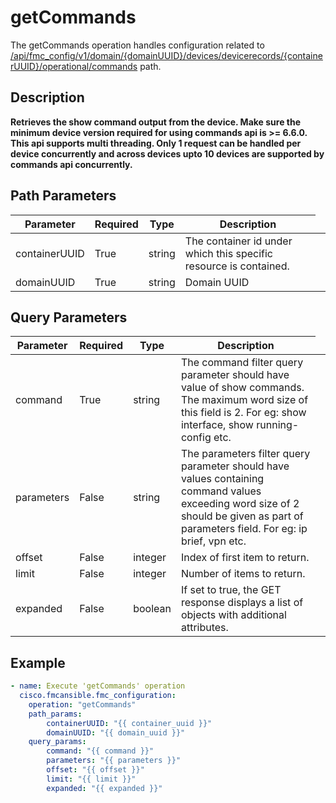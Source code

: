 # getCommands

The getCommands operation handles configuration related to [/api/fmc_config/v1/domain/{domainUUID}/devices/devicerecords/{containerUUID}/operational/commands](/paths//api/fmc_config/v1/domain/{domain_uuid}/devices/devicerecords/{container_uuid}/operational/commands.md) path.&nbsp;
## Description
**Retrieves the show command output from the device. Make sure the minimum device version required for using commands api is >= 6.6.0.<br/> This api supports multi threading. Only 1 request can be handled per device concurrently and across devices upto 10 devices are supported by commands api concurrently.**

## Path Parameters
| Parameter | Required | Type | Description |
| --------- | -------- | ---- | ----------- |
| containerUUID | True | string <td colspan=3> The container id under which this specific resource is contained. |
| domainUUID | True | string <td colspan=3> Domain UUID |

## Query Parameters
| Parameter | Required | Type | Description |
| --------- | -------- | ---- | ----------- |
| command | True | string <td colspan=3> The command filter query parameter should have value of show commands. The maximum word size of this field is 2. For eg: show interface, show running-config etc. |
| parameters | False | string <td colspan=3> The parameters filter query parameter should have values containing command values exceeding word size of 2 should be given as part of parameters field. For eg: ip brief, vpn etc. |
| offset | False | integer <td colspan=3> Index of first item to return. |
| limit | False | integer <td colspan=3> Number of items to return. |
| expanded | False | boolean <td colspan=3> If set to true, the GET response displays a list of objects with additional attributes. |

## Example
```yaml
- name: Execute 'getCommands' operation
  cisco.fmcansible.fmc_configuration:
    operation: "getCommands"
    path_params:
        containerUUID: "{{ container_uuid }}"
        domainUUID: "{{ domain_uuid }}"
    query_params:
        command: "{{ command }}"
        parameters: "{{ parameters }}"
        offset: "{{ offset }}"
        limit: "{{ limit }}"
        expanded: "{{ expanded }}"

```